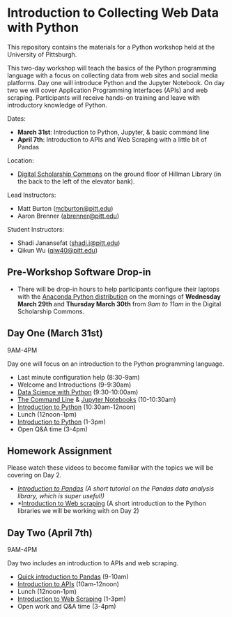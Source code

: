 # Introduction to Collecting Web Data with Python


This repository contains the materials for a Python workshop held at the University of Pittsburgh.

This two-day workshop will teach the basics of the Python programming language with a focus on collecting data from web sites and social media platforms. Day one will introduce Python and the Jupyter Notebook. On day two we will cover Application Programming Interfaces (APIs) and web scraping. Participants will receive hands-on training and leave with introductory knowledge of Python.

Dates:
- **March 31st**: Introduction to Python, Jupyter, & basic command line
- **April 7th**: Introduction to APIs and Web Scraping with a little bit of Pandas

Location:

* [Digital Scholarship Commons](http://www.library.pitt.edu/digital-scholarship-commons) on the ground floor of Hillman Library (in the back to the left of the elevator bank).


Lead Instructors:

- Matt Burton (mcburton@pitt.edu)
- Aaron Brenner (abrenner@pitt.edu)

Student Instructors:

- Shadi Janansefat (shadi.j@pitt.edu)
- Qikun Wu (qiw40@pitt.edu)


## Pre-Workshop Software Drop-in

* There will be drop-in hours to help participants configure their laptops with the [Anaconda Python distribution](https://www.continuum.io/downloads?gclid=CP_z-M_39tICFUiHswodEbEMCA) on the mornings of **Wednesday March 29th** and **Thursday March 30th** from *9am to 11am* in the Digital Scholarship Commons.

## Day One (March 31st)

9AM-4PM

Day one will focus on an introduction to the Python programming language.

* Last minute configuration help (8:30-9am)
* Welcome and Introductions (9-9:30am)
* [Data Science with Python](data-science-demo/) (9:30-10:00am)
* [The Command Line](the-command-line/) & [Jupyter Notebooks](jupyter-notebooks/) (10-10:30am)
* [Introduction to Python](intro-to-python/) (10:30am-12noon)
* Lunch (12noon-1pm)
* [Introduction to Python](intro-to-python/) (1-3pm)
* Open Q&A time (3-4pm)


## Homework Assignment

Please watch these videos to become familiar with the topics we will be covering on Day 2.

* *[Introduction to Pandas](https://www.youtube.com/watch?v=dye7rDktJ2E) (A short tutorial on the Pandas data analysis library, which is super useful!)*
* *[Introduction to Web scraping](https://www.youtube.com/watch?v=3xQTJi2tqgk) (A short introduction to the Python libraries we will be working with on Day 2)


## Day Two (April 7th)

9AM-4PM

Day two includes an introduction to APIs and web scraping.

* [Quick introduction to Pandas](intro-to-pandas/) (9-10am)
* [Introduction to APIs](intro-to-apis/) (10am-12noon)
* Lunch (12noon-1pm)
* [Introduction to Web Scraping](web-scraping/) (1-3pm)
* Open work and Q&A time (3-4pm)
